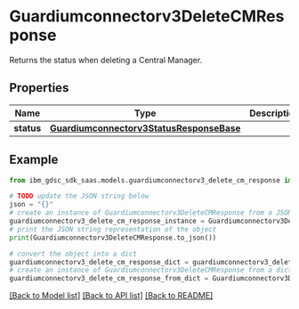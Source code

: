 # Guardiumconnectorv3DeleteCMResponse

Returns the status when deleting a Central Manager.

## Properties

Name | Type | Description | Notes
------------ | ------------- | ------------- | -------------
**status** | [**Guardiumconnectorv3StatusResponseBase**](Guardiumconnectorv3StatusResponseBase.md) |  | [optional] 

## Example

```python
from ibm_gdsc_sdk_saas.models.guardiumconnectorv3_delete_cm_response import Guardiumconnectorv3DeleteCMResponse

# TODO update the JSON string below
json = "{}"
# create an instance of Guardiumconnectorv3DeleteCMResponse from a JSON string
guardiumconnectorv3_delete_cm_response_instance = Guardiumconnectorv3DeleteCMResponse.from_json(json)
# print the JSON string representation of the object
print(Guardiumconnectorv3DeleteCMResponse.to_json())

# convert the object into a dict
guardiumconnectorv3_delete_cm_response_dict = guardiumconnectorv3_delete_cm_response_instance.to_dict()
# create an instance of Guardiumconnectorv3DeleteCMResponse from a dict
guardiumconnectorv3_delete_cm_response_from_dict = Guardiumconnectorv3DeleteCMResponse.from_dict(guardiumconnectorv3_delete_cm_response_dict)
```
[[Back to Model list]](../README.md#documentation-for-models) [[Back to API list]](../README.md#documentation-for-api-endpoints) [[Back to README]](../README.md)


